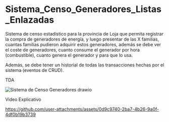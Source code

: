 # Sistema_Censo_Generadores_Listas_Enlazadas

Sistema de censo estadístico para la provincia de Loja que permita registrar la compra de generadores de energía, y luego presentar de las X familias, cuantas familias pudieron adquirir estos generadores, además se debe ver el coste de generadores, cuanto consume el generador por hora (combustible), cuanto genera el generador y para que lo usa.

Además, se debe tener un historial de todas las transacciones hechas por el sistema (eventos de CRUD).

TDA

![Sistema de Censo Generadores drawio](https://github.com/user-attachments/assets/4790fcd8-6fdf-4034-94f1-626dc1ca0cf6)



Video Explicativo

https://github.com/user-attachments/assets/0d9c9740-2ba7-4b26-9a0f-4df0b19b3739


